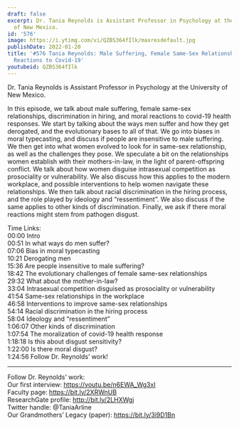 ```yaml
---
draft: false
excerpt: Dr. Tania Reynolds is Assistant Professor in Psychology at the University
  of New Mexico.
id: '576'
image: https://i.ytimg.com/vi/QZBS364fIlk/maxresdefault.jpg
publishDate: 2022-01-20
title: '#576 Tania Reynolds: Male Suffering, Female Same-Sex Relationships, and Moral
  Reactions to Covid-19'
youtubeid: QZBS364fIlk
---
```

Dr. Tania Reynolds is Assistant Professor in Psychology at the University of New Mexico.

In this episode, we talk about male suffering, female same-sex relationships, discrimination in hiring, and moral reactions to covid-19 health responses. We start by talking about the ways men suffer and how they get derogated, and the evolutionary bases to all of that. We go into biases in moral typecasting, and discuss if people are insensitive to male suffering. We then get into what women evolved to look for in same-sex relationship, as well as the challenges they pose. We speculate a bit on the relationships women establish with their mothers-in-law, in the light of parent-offspring conflict. We talk about how women disguise intrasexual competition as prosociality or vulnerability. We also discuss how this applies to the modern workplace, and possible interventions to help women navigate these relationships. We then talk about racial discrimination in the hiring process, and the role played by ideology and “ressentiment”. We also discuss if the same applies to other kinds of discrimination. Finally, we ask if there moral reactions might stem from pathogen disgust.

Time Links:  
00:00 Intro  
00:51  In what ways do men suffer?  
07:06  Bias in moral typecasting  
10:21  Derogating men  
15:36  Are people insensitive to male suffering?  
18:42  The evolutionary challenges of female same-sex relationships  
29:32  What about the mother-in-law?  
33:04  Intrasexual competition disguised as prosociality or vulnerability  
41:54  Same-sex relationships in the workplace  
46:58  Interventions to improve same-sex relationships  
54:14  Racial discrimination in the hiring process  
58:04  Ideology and “ressentiment”  
1:06:07  Other kinds of discrimination  
1:07:54  The moralization of covid-19 health response  
1:18:18  Is this about disgust sensitivity?  
1:22:00  Is there moral disgust?  
1:24:56  Follow Dr. Reynolds’ work!

---

Follow Dr. Reynolds’ work:  
Our first interview: https://youtu.be/n6EWA_Wg3xI  
Faculty page: https://bit.ly/2XRWnUB  
ResearchGate profile: http://bit.ly/2LHXWgj  
Twitter handle: @TaniaArline  
Our Grandmothers’ Legacy (paper): https://bit.ly/3i9D1Bn
